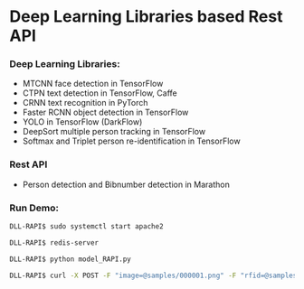 # Deep Learning Libraries based Rest API

### Deep Learning Libraries:
- MTCNN face detection in TensorFlow
- CTPN text detection in TensorFlow, Caffe
- CRNN text recognition in PyTorch
- Faster RCNN object detection in TensorFlow
- YOLO in TensorFlow (DarkFlow)
- DeepSort multiple person tracking in TensorFlow
- Softmax and Triplet person re-identification in TensorFlow

### Rest API
- Person detection and Bibnumber detection in Marathon

### Run Demo:

```sh
DLL-RAPI$ sudo systemctl start apache2
```

```sh
DLL-RAPI$ redis-server
```
 
```sh
DLL-RAPI$ python model_RAPI.py
```

```sh
DLL-RAPI$ curl -X POST -F "image=@samples/000001.png" -F "rfid=@samples/rfid.csv" 'http://localhost/predict_bibnumber'
```

